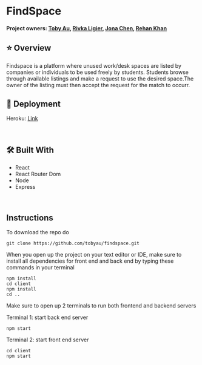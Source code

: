 # FindSpace
#### Project owners: [Toby Au](https://github.com/tobyau), [Rivka Ligier](https://github.com/R-Ligier), [Jona Chen](https://github.com/JonaChen98), [Rehan Khan]()

## :star: Overview
Findspace is a platform where unused work/desk spaces are listed by companies or individuals to be used freely by students. Students browse through available listings and make a request to use the desired space.The owner of the listing must then accept the request for the match to occurr.

## :rocket: Deployment
Heroku: [Link](https://webdev-findspace.herokuapp.com/)

<br>

## :hammer_and_wrench: Built With
- React
- React Router Dom 
- Node
- Express 

<br>

## Instructions
To download the repo do
```
git clone https://github.com/tobyau/findspace.git
```

When you open up the project on your text editor or IDE, make sure to install all dependencies for front end and back end by typing these commands in your terminal 
```
npm install 
cd client
npm install 
cd .. 
```

Make sure to open up 2 terminals to run both frontend and backend servers 

Terminal 1: start back end server
```
npm start
```

Terminal 2: start front end server
```
cd client
npm start
```
